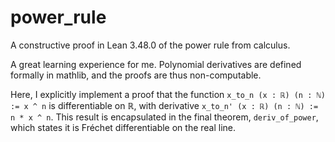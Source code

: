 # power_rule
A constructive proof in Lean 3.48.0 of the power rule from calculus.

A great learning experience for me. Polynomial derivatives are defined formally in mathlib, and the proofs are thus non-computable.

Here, I explicitly implement a proof that the function ```x_to_n (x : ℝ) (n : ℕ) := x ^ n``` is differentiable on ℝ, with derivative ```x_to_n' (x : ℝ) (n : ℕ) := n * x ^ n```. This result is encapsulated in the final theorem, ```deriv_of_power```, which states it is Fréchet differentiable on the real line.
